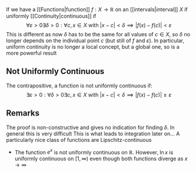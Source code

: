 If we have a [[Functions|function]] $f:X\to \mathbb{R}$ on an [[intervals|interval]] $X$ if uniformly [[Continuity|continuous]] if
$$
\forall\varepsilon>0\exists\delta>0:\forall c,x\in X\text{ with }\left| x-c \right| <\delta\implies \left| f(x)-f(c) \right| <\varepsilon
$$
This is different as now $\delta$ has to be the same for all values of $c\in X$, so $\delta$ no longer depends on the individual point $c$ (but still of $f$ and $\varepsilon$). In particular, uniform continuity is no longer a local concept, but a global one, so is a more powerful result
## Not Uniformly Continuous
The contrapositive, a function is not uniformly continuous if:
$$
\exists\varepsilon>0:\forall\delta>0\exists c,x\in X\text{ with }\left| x-c \right| <\delta\implies \left| f(x)-f(c) \right| \geq\varepsilon
$$

## Remarks
The proof is non-constructive and gives no indication for finding $\delta$. In general this is very difficult
This is what leads to integration later on…
A particularly nice class of functions are Lipschitz-continuous
- The function $e^{ x }$ is not uniformly continuous on $\mathbb{R}$. However, $\ln x$ is uniformly continuous on $[1,\infty)$ even though both functions diverge as $x\to \infty$